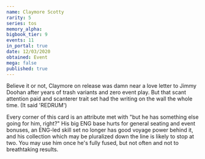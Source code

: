 ```yaml
---
name: Claymore Scotty
rarity: 5
series: tos
memory_alpha:
bigbook_tier: 9
events: 11
in_portal: true
date: 12/03/2020
obtained: Event
mega: false
published: true
---
```


Believe it or not, Claymore on release was damn near a love letter to Jimmy Doohan after years of trash variants and zero event play. But that scant attention paid and scanterer trait set had the writing on the wall the whole time. (It said 'REDRUM')

Every corner of this card is an attribute met with "but he has something else going for him, right?" His big ENG base hurts for general seating and event bonuses, an ENG-led skill set no longer has good voyage power behind it, and his collection which may be pluralized down the line is likely to stop at two. You may use him once he's fully fused, but not often and not to breathtaking results.
